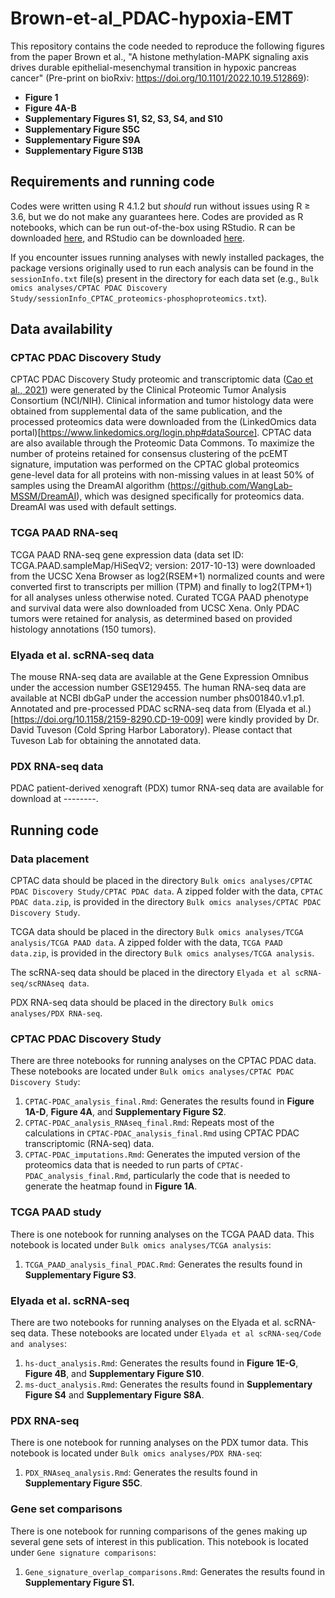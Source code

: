 # Brown-et-al_PDAC-hypoxia-EMT

This repository contains the code needed to reproduce the following figures from the paper Brown et al., "A histone methylation-MAPK signaling axis drives durable epithelial-mesenchymal transition in hypoxic pancreas cancer" (Pre-print on bioRxiv: https://doi.org/10.1101/2022.10.19.512869):
* **Figure 1**
* **Figure 4A-B**
* **Supplementary Figures S1, S2, S3, S4, and S10**
* **Supplementary Figure S5C**
* **Supplementary Figure S9A**
* **Supplementary Figure S13B**

## Requirements and running code
Codes were written using R 4.1.2 but _should_ run without issues using R ≥ 3.6, but we do not make any guarantees here. Codes are provided as R notebooks, which can be run out-of-the-box using RStudio. R can be downloaded [here](https://cran.rstudio.com/), and RStudio can be downloaded [here](https://posit.co/download/rstudio-desktop/).

If you encounter issues running analyses with newly installed packages, the package versions originally used to run each analysis can be found in the `sessionInfo.txt` file(s) present in the directory for each data set (e.g., `Bulk omics analyses/CPTAC PDAC Discovery Study/sessionInfo_CPTAC_proteomics-phosphoproteomics.txt`).

## Data availability
### CPTAC PDAC Discovery Study
CPTAC PDAC Discovery Study proteomic and transcriptomic data ([Cao et al., 2021](https://doi.org/10.1016/j.cell.2021.08.023)) were generated by the Clinical Proteomic Tumor Analysis Consortium (NCI/NIH). Clinical information and tumor histology data were obtained from supplemental data of the same publication, and the processed proteomics data were downloaded from the (LinkedOmics data portal)[https://www.linkedomics.org/login.php#dataSource]. CPTAC data are also available through the Proteomic Data Commons. To maximize the number of proteins retained for consensus clustering of the pcEMT signature, imputation was performed on the CPTAC global proteomics gene-level data for all proteins with non-missing values in at least 50% of samples using the DreamAI algorithm (https://github.com/WangLab-MSSM/DreamAI), which was designed specifically for proteomics data. DreamAI was used with default settings.

### TCGA PAAD RNA-seq
TCGA PAAD RNA-seq gene expression data (data set ID: TCGA.PAAD.sampleMap/HiSeqV2; version: 2017-10-13) were downloaded from the UCSC Xena Browser as log2(RSEM+1) normalized counts and were converted first to transcripts per million (TPM) and finally to log2(TPM+1) for all analyses unless otherwise noted. Curated TCGA PAAD phenotype and survival data were also downloaded from UCSC Xena. Only PDAC tumors were retained for analysis, as determined based on provided histology annotations (150 tumors). 

### Elyada et al. scRNA-seq data
The mouse RNA-seq data are available at the Gene Expression Omnibus under the accession number GSE129455. The human RNA-seq data are available at NCBI dbGaP under the accession number phs001840.v1.p1. Annotated and pre-processed PDAC scRNA-seq data from (Elyada et al.)[https://doi.org/10.1158/2159-8290.CD-19-009] were kindly provided by Dr. David Tuveson (Cold Spring Harbor Laboratory). Please contact that Tuveson Lab for obtaining the annotated data.

### PDX RNA-seq data
PDAC patient-derived xenograft (PDX) tumor RNA-seq data are available for download at --------.


## Running code
### Data placement
CPTAC data should be placed in the directory `Bulk omics analyses/CPTAC PDAC Discovery Study/CPTAC PDAC data`. A zipped folder with the data, `CPTAC PDAC data.zip`, is provided in the directory `Bulk omics analyses/CPTAC PDAC Discovery Study`.

TCGA data should be placed in the directory `Bulk omics analyses/TCGA analysis/TCGA PAAD data`. A zipped folder with the data, `TCGA PAAD data.zip`, is provided in the directory `Bulk omics analyses/TCGA analysis`.

The scRNA-seq data should be placed in the directory `Elyada et al scRNA-seq/scRNAseq data`.

PDX RNA-seq data should be placed in the directory `Bulk omics analyses/PDX RNA-seq`.

### CPTAC PDAC Discovery Study
There are three notebooks for running analyses on the CPTAC PDAC data. These notebooks are located under `Bulk omics analyses/CPTAC PDAC Discovery Study`:
1. `CPTAC-PDAC_analysis_final.Rmd`: Generates the results found in **Figure 1A-D**, **Figure 4A**, and **Supplementary Figure S2**.
2. `CPTAC-PDAC_analysis_RNAseq_final.Rmd`: Repeats most of the calculations in `CPTAC-PDAC_analysis_final.Rmd` using CPTAC PDAC transcriptomic (RNA-seq) data.
3. `CPTAC-PDAC_imputations.Rmd`: Generates the imputed version of the proteomics data that is needed to run parts of `CPTAC-PDAC_analysis_final.Rmd`, particularly the code that is needed to generate the heatmap found in **Figure 1A**.

### TCGA PAAD study
There is one notebook for running analyses on the TCGA PAAD data. This notebook is located under `Bulk omics analyses/TCGA analysis`:
1. `TCGA_PAAD_analysis_final_PDAC.Rmd`: Generates the results found in **Supplementary Figure S3**.

### Elyada et al. scRNA-seq
There are two notebooks for running analyses on the Elyada et al. scRNA-seq data. These notebooks are located under `Elyada et al scRNA-seq/Code and analyses`:
1. `hs-duct_analysis.Rmd`: Generates the results found in **Figure 1E-G**, **Figure 4B**, and **Supplementary Figure S10**.
2. `ms-duct_analysis.Rmd`: Generates the results found in **Supplementary Figure S4** and **Supplementary Figure S8A**. 


### PDX RNA-seq
There is one notebook for running analyses on the PDX tumor data. This notebook is located under `Bulk omics analyses/PDX RNA-seq`:
1. `PDX_RNAseq_analysis.Rmd`: Generates the results found in **Supplementary Figure S5C**.

### Gene set comparisons
There is one notebook for running comparisons of the genes making up several gene sets of interest in this publication. This notebook is located under `Gene signature comparisons`:
1. `Gene_signature_overlap_comparisons.Rmd`: Generates the results found in **Supplementary Figure S1.**
